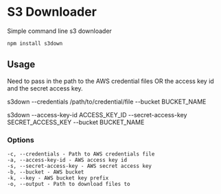 # S3 Downloader

Simple command line s3 downloader


```
npm install s3down
```

## Usage

Need to pass in the path to the AWS credential files OR the access key id and the secret access key.

s3down --credentials /path/to/credential/file --bucket BUCKET_NAME

s3down --access-key-id ACCESS_KEY_ID --secret-access-key SECRET_ACCESS_KEY --bucket BUCKET_NAME

### Options

```
-c, --credentials - Path to AWS credentials file
-a, --access-key-id - AWS access key id
-s, --secret-access-key - AWS secret access key
-b, --bucket - AWS bucket
-k, --key - AWS bucket key prefix
-o, --output - Path to download files to
```
